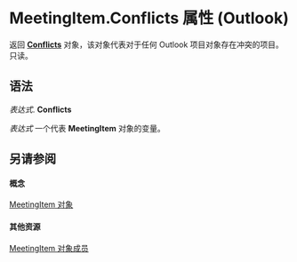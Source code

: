 
# MeetingItem.Conflicts 属性 (Outlook)

返回  **[Conflicts](c4e1c060-519a-a6d1-8fb2-c7dfa1e3e66f.md)** 对象，该对象代表对于任何 Outlook 项目对象存在冲突的项目。只读。


## 语法

 _表达式_. **Conflicts**

 _表达式_ 一个代表 **MeetingItem** 对象的变量。


## 另请参阅


#### 概念


[MeetingItem 对象](b75730f5-b395-3d66-5acd-b64fd8fcd78f.md)
#### 其他资源


[MeetingItem 对象成员](9ae6a19d-d326-4c37-90d8-5ed9933672a0.md)